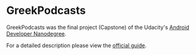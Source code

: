 # GreekPodcasts

GreekPodcasts was the final project (Capstone) of the Udacity's [Android Developer Nanodegree](https://eu.udacity.com/course/android-developer-nanodegree-by-google--nd801).

For a detailed description please view the [official guide](https://github.com/tomasmichael995/GreekPodcasts/blob/master/Capstone_Stage1.pdf).
